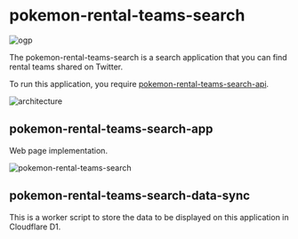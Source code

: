 # pokemon-rental-teams-search

![ogp](https://github.com/kuroppe1819/pokemon-rental-teams-search/assets/17245737/58bbc487-1a6a-4ce7-af6d-5beaaadac507)

The pokemon-rental-teams-search is a search application that you can find rental teams shared on Twitter.

To run this application, you require [pokemon-rental-teams-search-api](https://github.com/kuroppe1819/pokemon-rental-teams-search-api).

![architecture](https://user-images.githubusercontent.com/17245737/236692625-a21f30b8-c80a-4ef7-9137-1f3f6be99fb6.jpeg)

## pokemon-rental-teams-search-app

Web page implementation.

![pokemon-rental-teams-search](https://github.com/kuroppe1819/pokemon-rental-teams-search/assets/17245737/611a425f-0af3-4ff4-844f-615335b90359)

## pokemon-rental-teams-search-data-sync

This is a worker script to store the data to be displayed on this application in Cloudflare D1.

